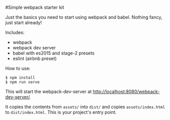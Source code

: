#Simple webpack starter kit

Just the basics you need to start using webpack and babel. Nothing fancy, just start already!

Includes:
- webpack
- webpack dev server
- babel with es2015 and stage-2 presets
- eslint (airbnb preset)

How to use:

```
$ npm install
$ npm run serve
```

This will start the webpack-dev-server at [http://localhost:8080/webpack-dev-server/](http://localhost:8080/webpack-dev-server/).

It copies the contents from `assets/` into `dist/` and copies `assets/index.html` to `dist/index.html`. This is your project's entry point.
